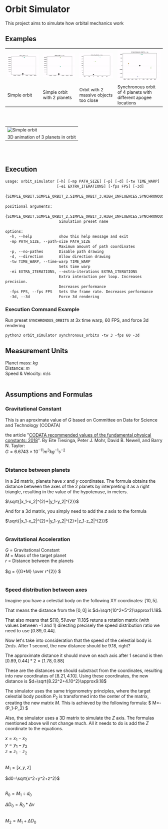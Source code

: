 
# Orbit Simulator
This project aims to simulate how orbital mechanics work

## Examples
<table cellspacing="0" cellpadding="0">
  <tr>
    <td><img src="./readme_files/simple_orbit.gif" alt="Simple orbit" /></td>
    <td><img src="./readme_files/simple_orbit_2.gif" alt="Simple orbit with 2 planets"/></td>
    <td><img src="./readme_files/too_close.gif" alt="Orbit with 2 massive objects too close"/></td>
    <td><img src="./readme_files/sync.gif" alt="Synchronous orbit of 4 planets"/></td>
  </tr>
  <tr>
    <td>Simple orbit</td>
    <td>Simple orbit with 2 planets</td>
    <td>Orbit with 2 massive objects too close</td>
    <td>Synchronous orbit of 4 planets with different apogee locations</td>
  </tr>
  
</table><br><br>
<table cellspacing="0" cellpadding="0">
  <tr>
    <td ><img src="./readme_files/3d.gif" alt="Simple orbit" /></td>
  </tr>
  <tr>
    <td>3D animation of 3 planets in orbit</td>
  </tr>
</table><br><br>

## Execution
```
usage: orbit_simulator [-h] [-mp PATH_SIZE] [-p] [-d] [-tw TIME_WARP]
                       [-ei EXTRA_ITERATIONS] [-fps FPS] [-3d]
                       {SIMPLE_ORBIT,SIMPLE_ORBIT_2,SIMPLE_ORBIT_3,HIGH_INFLUENCES,SYNCHRONOUS_ORBITS,SOLAR_SYSTEM}

positional arguments:
  {SIMPLE_ORBIT,SIMPLE_ORBIT_2,SIMPLE_ORBIT_3,HIGH_INFLUENCES,SYNCHRONOUS_ORBITS,SOLAR_SYSTEM}
                        Simulation preset name

options:
  -h, --help            show this help message and exit
  -mp PATH_SIZE, --path-size PATH_SIZE
                        Maximum amount of path coordinates
  -p, --no-pathes       Disable path drawing
  -d, --direction       Allow direction drawing
  -tw TIME_WARP, --time-warp TIME_WARP
                        Sets time warp
  -ei EXTRA_ITERATIONS, --extra-iterations EXTRA_ITERATIONS
                        Extra interaction per loop. Increases precision.
                        Decreases performance
  -fps FPS, --fps FPS   Sets the frame rate. Decreases performance
  -3d, --3d             Force 3d rendering

```
### Execution Command Example
Run preset ```SYNCHRONOUS_ORBITS``` at 3x time warp, 60 FPS, and force 3d rendering
```
python3 orbit_simulator synchronous_orbits -tw 3 -fps 60 -3d
```

## Measurement Units
Planet mass: $kg$<br>
Distance: $m$<br>
Speed & Velocity: $m/s$<br><br>

## Assumptions and Formulas

### Gravitational Constant
This is an aproximate value of $G$ based on Committee on Data for Science and Technology (CODATA)

the article "[CODATA recommended values of the fundamental physical constants: 2018](https://journals.aps.org/rmp/abstract/10.1103/RevModPhys.93.025010)". By Eite Tiesinga, Peter J. Mohr, David B. Newell, and Barry N. Taylor:<br>
$G= 6.6743 \times 10^{−11} m^3 kg^{−1} s^{−2}$<br><br>

### Distance between planets
In a 2d matrix, planets have $x$ and $y$ coordinates. The formula obtains the distance between the axes of the 2 planets by interpreting it as a right triangle, resulting in the value of the hypotenuse, in meters.

$\sqrt{|x_1-x_2|^{2}+|y_1-y_2|^{2}}$<br>

And for a 3d matrix, you simply need to add the $z$ axis to the formula

$\sqrt{|x_1-x_2|^{2}+|y_1-y_2|^{2}+|z_1-z_2|^{2}}$<br><br>

### Gravitational Acceleration
$G$ = Gravitational Constant<br>
$M$ = Mass of the target planet<br>
$r$ = Distance between the planets<br><br>
$g = {{G*M} \over r^{2}} $<br><br>

### Speed distribution between axes
Imagine you have a celestial body on the following XY coordinates: $[10, 5]$.

That means the distance from the $[0, 0]$ is $d=\sqrt{10^2+5^2}\approx11.18$.

That also means that  $[10, 5]\over 11.18$ retuns a rotation matrix (with values between -1 and 1) directing precisely the speed distribution ratio we need to use $[0.89, 0.44]$.

Now let's take into consideration that the speed of the celestial body is $2m/s$. After 1 second, the new distance should be $9.18$, right?

The approximate distance it should move on each axis after 1 second is then $[0.89, 0.44] * 2 = [1.78, 0.88]$

These are the distances we should substract from the coordinates, resulting into new coordinates of $[8.21, 4.10]$.
Using these coordinates, the new distance is $d=\sqrt{8.22^2+4.10^2}\approx9.18$

The simulator uses the same trigonometry principles, where the target celestial body position $P_2$ is transformed into the center of the matrix, creating the new matrix $M$. This is achieved by the following formula:
$ M=-(P_1-P_2) $

Also, the simulator uses a 3D matrix to simulate the $Z$ axis. The formulas mentioned above will not change much. All it needs to do is add the $Z$ coordinate to the equations.

$x=x_1-x_2$<br>
$y=y_1-y_2$<br>
$z=z_1-z_2$<br><br>

$M_1=[x,y,z]$

$d0=\sqrt{x^2+y^2+z^2}$<br><br>

$R_0=M_1 \div d_0$

$\Delta D_0=R_0*\Delta v$<br><br>

$M_2=M_1+\Delta D_0$

